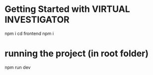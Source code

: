 # Getting Started with VIRTUAL INVESTIGATOR

npm i
cd frontend
npm i

# running the project (in root folder)

npm run dev
